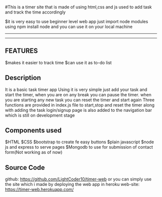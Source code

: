 #This is a timer site that is made of using html,css and js used to add task and track the time accordingly

$it is very easy to use beginner level web app
just import node modules using npm install node and you can use it on your local machine

----------------------------------------------------------------------------------------------------------
----------------------------------------------------------------------------------------------------------
FEATURES
--------
$makes it easier to track time
$can use it as to-do list

Description
------------
It is a basic task timer app
Using it is very simple just add your task and start the timer, when you are on any break you can pause the timer.
when you are starting any new task you can reset the timer and start again
Three functions are provided in index.js file to start,stop and reset the timer along with adding the task
login/signup page is also added to the navigation bar which is still on development stage

Components used
----------------
$HTML
$CSS
$bootstrap to create fe easy buttons
$plain javascript
$node js and express to serve pages
$Mongodb to use for submission of contact form(Not working as of now)

Source Code
------------
github: https://github.com/LightCoder10/timer-web
or you can simply use the site which i made by deploying the web app in heroku
web-site: https://timer-web.herokuapp.com/





